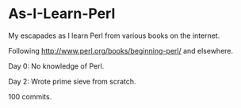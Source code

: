 As-I-Learn-Perl
===============

My escapades as I learn Perl from various books on the internet.

Following http://www.perl.org/books/beginning-perl/ and elsewhere.

Day 0: No knowledge of Perl.

Day 2: Wrote prime sieve from scratch.

100 commits.
